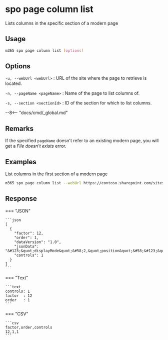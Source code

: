 # spo page column list

Lists columns in the specific section of a modern page

## Usage

```sh
m365 spo page column list [options]
```

## Options

`-u, --webUrl <webUrl>`
: URL of the site where the page to retrieve is located.

`-n, --pageName <pageName>`
: Name of the page to list columns of.

`-s, --section <sectionId>`
: ID of the section for which to list columns.

--8<-- "docs/cmd/_global.md"

## Remarks

If the specified `pageName` doesn't refer to an existing modern page, you will get a _File doesn't exists_ error.

## Examples

List columns in the first section of a modern page

```sh
m365 spo page column list --webUrl https://contoso.sharepoint.com/sites/team-a --pageName home.aspx --section 1
```


## Response

=== "JSON"

    ```json
    [
      {
        "factor": 12,
        "order": 1,
        "dataVersion": "1.0",
        "jsonData": "&#123;&quot;displayMode&quot;&#58;2,&quot;position&quot;&#58;&#123;&quot;sectionFactor&quot;&#58;12,&quot;sectionIndex&quot;&#58;1,&quot;zoneIndex&quot;&#58;1&#125;&#125;",
        "controls": 1
      }
    ]
    ```

=== "Text"

    ```text
    controls: 1
    factor  : 12
    order   : 1
    ```

=== "CSV"

    ```csv
    factor,order,controls
    12,1,1
    ```
